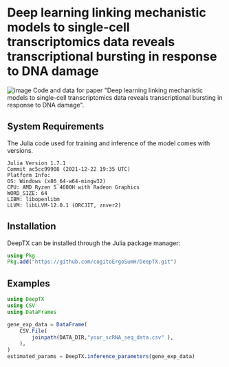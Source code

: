 # Deep learning linking mechanistic models to single-cell transcriptomics data reveals transcriptional bursting in response to DNA damage
![image](https://github.com/itwillberight/DeepTX/blob/main/trainInferSSA/logo/deepTXlogo.jpg)
Code and data for paper  "Deep learning linking mechanistic models to single-cell transcriptomics data reveals transcriptional bursting in response to DNA damage".

## System Requirements

The Julia code used for training and inference of the model comes with versions.

    Julia Version 1.7.1
    Commit ac5cc99908 (2021-12-22 19:35 UTC)
    Platform Info:
    OS: Windows (x86_64-w64-mingw32)
    CPU: AMD Ryzen 5 4600H with Radeon Graphics
    WORD_SIZE: 64
    LIBM: libopenlibm
    LLVM: libLLVM-12.0.1 (ORCJIT, znver2)
## Installation
DeepTX can be installed through the Julia package manager:
```julia
using Pkg
Pkg.add("https://github.com/cogitoErgoSumH/DeepTX.git")
```

## Examples

```julia
using DeepTX
using CSV
using DataFrames

gene_exp_data = DataFrame(
    CSV.File(
        joinpath(DATA_DIR,"your_scRNA_seq_data.csv" ),
    ),
)
estimated_params = DeepTX.inference_parameters(gene_exp_data)
```